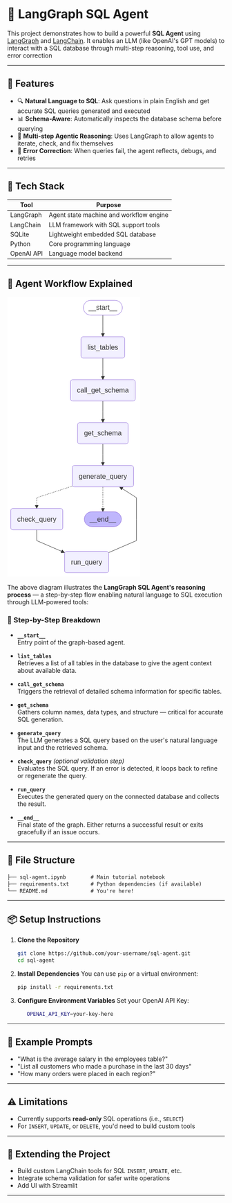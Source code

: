 
# 🧠 LangGraph SQL Agent

This project demonstrates how to build a powerful **SQL Agent** using [LangGraph](https://github.com/langchain-ai/langgraph) and [LangChain](https://github.com/langchain-ai/langchain). It enables an LLM (like OpenAI's GPT models) to interact with a SQL database through multi-step reasoning, tool use, and error correction

---

## 🚀 Features

- 🔍 **Natural Language to SQL**: Ask questions in plain English and get accurate SQL queries generated and executed
- 📊 **Schema-Aware**: Automatically inspects the database schema before querying
- 🧠 **Multi-step Agentic Reasoning**: Uses LangGraph to allow agents to iterate, check, and fix themselves
- 🔁 **Error Correction**: When queries fail, the agent reflects, debugs, and retries

---

## 🧰 Tech Stack

| Tool        | Purpose                                 |
|-------------|------------------------------------------|
| LangGraph   | Agent state machine and workflow engine |
| LangChain   | LLM framework with SQL support tools     |
| SQLite      | Lightweight embedded SQL database        |
| Python      | Core programming language                |
| OpenAI API  | Language model backend                   |


---

## 🧭 Agent Workflow Explained

![SQL Agent Workflow](SQL-Agent-Workflow-Diagram.png)


The above diagram illustrates the **LangGraph SQL Agent's reasoning process** — a step-by-step flow enabling natural language to SQL execution through LLM-powered tools:



### 🔄 Step-by-Step Breakdown

- **`__start__`**  
  Entry point of the graph-based agent.

- **`list_tables`**  
  Retrieves a list of all tables in the database to give the agent context about available data.

- **`call_get_schema`**  
  Triggers the retrieval of detailed schema information for specific tables.

- **`get_schema`**  
  Gathers column names, data types, and structure — critical for accurate SQL generation.

- **`generate_query`**  
  The LLM generates a SQL query based on the user's natural language input and the retrieved schema.

- **`check_query`** *(optional validation step)*  
  Evaluates the SQL query. If an error is detected, it loops back to refine or regenerate the query.

- **`run_query`**  
  Executes the generated query on the connected database and collects the result.

- **`__end__`**  
  Final state of the graph. Either returns a successful result or exits gracefully if an issue occurs.

---

## 📁 File Structure

```
├── sql-agent.ipynb        # Main tutorial notebook
├── requirements.txt       # Python dependencies (if available)
└── README.md              # You're here!
```

---

## 📦 Setup Instructions

1. **Clone the Repository**
   ```bash
   git clone https://github.com/your-username/sql-agent.git
   cd sql-agent
   ```

2. **Install Dependencies**
   You can use `pip` or a virtual environment:
   ```bash
   pip install -r requirements.txt
   ```

3. **Configure Environment Variables**
   Set your OpenAI API Key:
   ```bash
      OPENAI_API_KEY=your-key-here    
   ```


---

## 📝 Example Prompts

- "What is the average salary in the employees table?"
- "List all customers who made a purchase in the last 30 days"
- "How many orders were placed in each region?"

---

## ⚠️ Limitations

- Currently supports **read-only** SQL operations (i.e., `SELECT`)
- For `INSERT`, `UPDATE`, or `DELETE`, you'd need to build custom tools

---

## 🧩 Extending the Project

- Build custom LangChain tools for SQL `INSERT`, `UPDATE`, etc.
- Integrate schema validation for safer write operations
- Add UI with Streamlit

---

